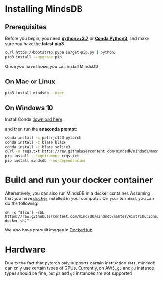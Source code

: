 # Installing MindsDB

## Prerequisites

Before you begin, you need **[python>=3.7](https://realpython.com/installing-python/)** or **[Conda Python3](https://www.anaconda.com/download/)**, and make sure you have the **latest pip3**
```bash
curl https://bootstrap.pypa.io/get-pip.py | python3
pip3 install --upgrade pip
```

Once you have those, you can install MindsDB

## On Mac or Linux

```bash
pip3 install mindsdb --user
```

## On Windows 10

Install Conda [download here](https://www.anaconda.com/download/#windows).

 and then run the **anaconda prompt**:

```bash
conda install -c peterjc123 pytorch
conda install -c blaze blaze
conda install -c blaze sqlite3
curl -o reqs.txt https://raw.githubusercontent.com/mindsdb/mindsdb/master/requirements-win.txt
pip install --requirement reqs.txt
pip install mindsdb --no-dependencies
```
# Build and run your docker container

Alternatively, you can also run MindsDB in a docker container. Assuming that you have [docker](https://docs.docker.com/install/) installed in your computer.
On your terminal, you can do the following:

```
sh -c "$(curl -sSL https://raw.githubusercontent.com/mindsdb/mindsdb/master/distributions/docker/build-docker.sh)"

```

We also have prebuilt images in [DockerHub](https://cloud.docker.com/repository/docker/mindsdb/mindsdb)

# Hardware

Due to the fact that pytorch only supports certain instruction sets, mindsdb can only use certain types of GPUs.
Currently, on AWS, `g3` and `p3` instance types should be fine, but `p2` and `g2` instances are not supported
